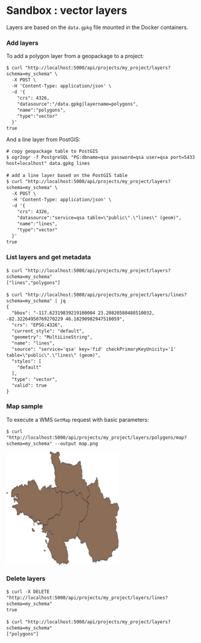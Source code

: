 # Sandbox : vector layers

Layers are based on the `data.gpkg` file mounted in the Docker containers.


### Add layers

To add a polygon layer from a geopackage to a project:

```` shell
$ curl "http://localhost:5000/api/projects/my_project/layers?schema=my_schema" \
  -X POST \
  -H 'Content-Type: application/json' \
  -d '{
    "crs": 4326,
    "datasource":"/data.gpkg|layername=polygons",
    "name":"polygons",
    "type":"vector"
  }'
true
````

And a line layer from PostGIS:

```` shell
# copy geopackage table to PostGIS
$ ogr2ogr -f PostgreSQL "PG:dbname=qsa password=qsa user=qsa port=5433 host=localhost" data.gpkg lines

# add a line layer based on the PostGIS table
$ curl "http://localhost:5000/api/projects/my_project/layers?schema=my_schema" \
  -X POST \
  -H 'Content-Type: application/json' \
  -d '{
    "crs": 4326,
    "datasource":"service=qsa table=\"public\".\"lines\" (geom)",
    "name":"lines",
    "type":"vector"
  }'
true
````


### List layers and get metadata

```` shell
$ curl "http://localhost:5000/api/projects/my_project/layers?schema=my_schema"
["lines","polygons"]

$ curl "http://localhost:5000/api/projects/my_project/layers/lines?schema=my_schema" | jq
{
  "bbox": "-117.62319839219100004 23.20820580488510032, -82.32264950769270229 46.18290982947510059",
  "crs": "EPSG:4326",
  "current_style": "default",
  "geometry": "MultiLineString",
  "name": "lines",
  "source": "service='qsa' key='fid' checkPrimaryKeyUnicity='1' table=\"public\".\"lines\" (geom)",
  "styles": [
    "default"
  ],
  "type": "vector",
  "valid": true
}
````


### Map sample

To execute a WMS `GetMap` request with basic parameters:

```` shell
$ curl "http://localhost:5000/api/projects/my_project/layers/polygons/map?schema=my_schema" --output map.png
````

<img src="../../images/map.png" width="300">


### Delete layers

```` shell
$ curl -X DELETE "http://localhost:5000/api/projects/my_project/layers/lines?schema=my_schema"
true

$ curl "http://localhost:5000/api/projects/my_project/layers?schema=my_schema"
["polygons"]
````
